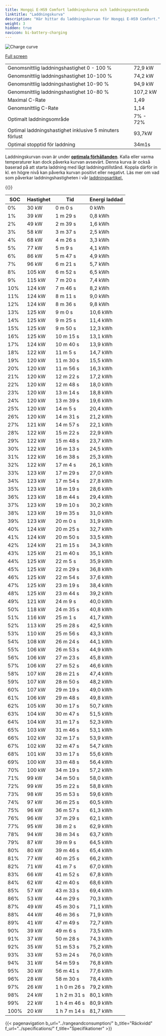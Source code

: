 ```yaml
---
title: Hongqi E-HS9 Comfort laddningskurva och laddningsprestanda
linktitle: "Laddningskurva"
description: "Här hittar du laddningskurvan för Hongqi E-HS9 Comfort."
weight: 3
hidden: true
navicon: bi-battery-charging
---
```

<!-- markdownlint-disable MD033 -->
<img src="/images/models/hongqi/e-hs9/e-hs9_comfort/chargingcurve.svg" alt="Charge curve" class="img-fluid">

[Full screen](/images/models/hongqi/e-hs9/e-hs9_comfort/chargingcurve.svg)


<table class="table table-striped border">
<tbody>
<tr>
<td>Genomsnittlig laddningshastighet 0 - 100 %</td><td>72,9 kW</td>
</tr>
<tr>
<td>Genomsnittlig laddningshastighet 10-100 %</td><td>74,2 kW</td>
</tr>
<tr>
<td>Genomsnittlig laddningshastighet 10-90 %</td><td>94,9 kW</td>
</tr>
<tr>
<td>Genomsnittlig laddningshastighet 10-80 %</td><td>107,2 kW</td>
</tr>
<tr>
<td>Maximal C-Rate</td><td>1,49</td>
</tr>
<tr>
<td>Genomsnittlig C-Rate</td><td>1,14</td>
</tr>
<tr>
<td>Optimalt laddningsområde</td><td>7% - 72%</td>
</tr>
<tr>
<td>Optimal laddningshastighet inklusive 5 minuters förlust</td><td>93,7kW</td>
</tr>
<tr>
<td>Optimal stopptid för laddning</td><td>34m1s</td>
</tr>
</tbody>
</table>


Laddningskurvan ovan är under **[optimala förhållanden](../../../../../technology/battery/charging/#temperatur)**. Kalla eller varma temperaturer kan dock påverka kurvan avsevärt. Denna kurva är också baserad på att starta laddning med lågt laddningstillstånd. Koppla därför in kl. en högre nivå kan påverka kurvan positivt eller negativt. Läs mer om vad som påverkar laddningshastigheten i vår [laddningsartikel.](../../../../../technology/battery/charging/)


{{<evkxdisplayaddarticle />}}
<table class="table table-striped border">
<thead>
<tr><th>SOC</th><th>Hastighet</th><th>Tid</th><th>Energi laddad</th></tr>
</thead>
<tbody>
<tr>
<td>0%</td><td>30 kW</td><td> 0 m 0 s </td><td>0 kWh </td>
</tr>
<tr>
<td>1%</td><td>39 kW</td><td> 1 m 29 s </td><td>0,8 kWh </td>
</tr>
<tr>
<td>2%</td><td>49 kW</td><td> 2 m 39 s </td><td>1,6 kWh </td>
</tr>
<tr>
<td>3%</td><td>58 kW</td><td> 3 m 37 s </td><td>2,5 kWh </td>
</tr>
<tr>
<td>4%</td><td>68 kW</td><td> 4 m 26 s </td><td>3,3 kWh </td>
</tr>
<tr>
<td>5%</td><td>77 kW</td><td> 5 m 9 s </td><td>4,1 kWh </td>
</tr>
<tr>
<td>6%</td><td>86 kW</td><td> 5 m 47 s </td><td>4,9 kWh </td>
</tr>
<tr>
<td>7%</td><td>96 kW</td><td> 6 m 21 s </td><td>5,7 kWh </td>
</tr>
<tr>
<td>8%</td><td>105 kW</td><td> 6 m 52 s </td><td>6,5 kWh </td>
</tr>
<tr>
<td>9%</td><td>115 kW</td><td> 7 m 20 s </td><td>7,4 kWh </td>
</tr>
<tr>
<td>10%</td><td>124 kW</td><td> 7 m 46 s </td><td>8,2 kWh </td>
</tr>
<tr>
<td>11%</td><td>124 kW</td><td> 8 m 11 s </td><td>9,0 kWh </td>
</tr>
<tr>
<td>12%</td><td>124 kW</td><td> 8 m 36 s </td><td>9,8 kWh </td>
</tr>
<tr>
<td>13%</td><td>125 kW</td><td> 9 m 0 s </td><td>10,6 kWh </td>
</tr>
<tr>
<td>14%</td><td>125 kW</td><td> 9 m 25 s </td><td>11,4 kWh </td>
</tr>
<tr>
<td>15%</td><td>125 kW</td><td> 9 m 50 s </td><td>12,3 kWh </td>
</tr>
<tr>
<td>16%</td><td>125 kW</td><td> 10 m 15 s </td><td>13,1 kWh </td>
</tr>
<tr>
<td>17%</td><td>124 kW</td><td> 10 m 40 s </td><td>13,9 kWh </td>
</tr>
<tr>
<td>18%</td><td>122 kW</td><td> 11 m 5 s </td><td>14,7 kWh </td>
</tr>
<tr>
<td>19%</td><td>120 kW</td><td> 11 m 30 s </td><td>15,5 kWh </td>
</tr>
<tr>
<td>20%</td><td>120 kW</td><td> 11 m 56 s </td><td>16,3 kWh </td>
</tr>
<tr>
<td>21%</td><td>120 kW</td><td> 12 m 22 s </td><td>17,2 kWh </td>
</tr>
<tr>
<td>22%</td><td>120 kW</td><td> 12 m 48 s </td><td>18,0 kWh </td>
</tr>
<tr>
<td>23%</td><td>120 kW</td><td> 13 m 14 s </td><td>18,8 kWh </td>
</tr>
<tr>
<td>24%</td><td>120 kW</td><td> 13 m 39 s </td><td>19,6 kWh </td>
</tr>
<tr>
<td>25%</td><td>120 kW</td><td> 14 m 5 s </td><td>20,4 kWh </td>
</tr>
<tr>
<td>26%</td><td>120 kW</td><td> 14 m 31 s </td><td>21,2 kWh </td>
</tr>
<tr>
<td>27%</td><td>121 kW</td><td> 14 m 57 s </td><td>22,1 kWh </td>
</tr>
<tr>
<td>28%</td><td>122 kW</td><td> 15 m 22 s </td><td>22,9 kWh </td>
</tr>
<tr>
<td>29%</td><td>122 kW</td><td> 15 m 48 s </td><td>23,7 kWh </td>
</tr>
<tr>
<td>30%</td><td>122 kW</td><td> 16 m 13 s </td><td>24,5 kWh </td>
</tr>
<tr>
<td>31%</td><td>122 kW</td><td> 16 m 38 s </td><td>25,3 kWh </td>
</tr>
<tr>
<td>32%</td><td>122 kW</td><td> 17 m 4 s </td><td>26,1 kWh </td>
</tr>
<tr>
<td>33%</td><td>123 kW</td><td> 17 m 29 s </td><td>27,0 kWh </td>
</tr>
<tr>
<td>34%</td><td>123 kW</td><td> 17 m 54 s </td><td>27,8 kWh </td>
</tr>
<tr>
<td>35%</td><td>123 kW</td><td> 18 m 19 s </td><td>28,6 kWh </td>
</tr>
<tr>
<td>36%</td><td>123 kW</td><td> 18 m 44 s </td><td>29,4 kWh </td>
</tr>
<tr>
<td>37%</td><td>123 kW</td><td> 19 m 10 s </td><td>30,2 kWh </td>
</tr>
<tr>
<td>38%</td><td>123 kW</td><td> 19 m 35 s </td><td>31,0 kWh </td>
</tr>
<tr>
<td>39%</td><td>123 kW</td><td> 20 m 0 s </td><td>31,9 kWh </td>
</tr>
<tr>
<td>40%</td><td>124 kW</td><td> 20 m 25 s </td><td>32,7 kWh </td>
</tr>
<tr>
<td>41%</td><td>124 kW</td><td> 20 m 50 s </td><td>33,5 kWh </td>
</tr>
<tr>
<td>42%</td><td>124 kW</td><td> 21 m 15 s </td><td>34,3 kWh </td>
</tr>
<tr>
<td>43%</td><td>125 kW</td><td> 21 m 40 s </td><td>35,1 kWh </td>
</tr>
<tr>
<td>44%</td><td>125 kW</td><td> 22 m 5 s </td><td>35,9 kWh </td>
</tr>
<tr>
<td>45%</td><td>125 kW</td><td> 22 m 29 s </td><td>36,8 kWh </td>
</tr>
<tr>
<td>46%</td><td>125 kW</td><td> 22 m 54 s </td><td>37,6 kWh </td>
</tr>
<tr>
<td>47%</td><td>125 kW</td><td> 23 m 19 s </td><td>38,4 kWh </td>
</tr>
<tr>
<td>48%</td><td>125 kW</td><td> 23 m 44 s </td><td>39,2 kWh </td>
</tr>
<tr>
<td>49%</td><td>121 kW</td><td> 24 m 9 s </td><td>40,0 kWh </td>
</tr>
<tr>
<td>50%</td><td>118 kW</td><td> 24 m 35 s </td><td>40,8 kWh </td>
</tr>
<tr>
<td>51%</td><td>116 kW</td><td> 25 m 1 s </td><td>41,7 kWh </td>
</tr>
<tr>
<td>52%</td><td>113 kW</td><td> 25 m 28 s </td><td>42,5 kWh </td>
</tr>
<tr>
<td>53%</td><td>110 kW</td><td> 25 m 56 s </td><td>43,3 kWh </td>
</tr>
<tr>
<td>54%</td><td>108 kW</td><td> 26 m 24 s </td><td>44,1 kWh </td>
</tr>
<tr>
<td>55%</td><td>106 kW</td><td> 26 m 53 s </td><td>44,9 kWh </td>
</tr>
<tr>
<td>56%</td><td>106 kW</td><td> 27 m 23 s </td><td>45,8 kWh </td>
</tr>
<tr>
<td>57%</td><td>106 kW</td><td> 27 m 52 s </td><td>46,6 kWh </td>
</tr>
<tr>
<td>58%</td><td>107 kW</td><td> 28 m 21 s </td><td>47,4 kWh </td>
</tr>
<tr>
<td>59%</td><td>107 kW</td><td> 28 m 50 s </td><td>48,2 kWh </td>
</tr>
<tr>
<td>60%</td><td>107 kW</td><td> 29 m 19 s </td><td>49,0 kWh </td>
</tr>
<tr>
<td>61%</td><td>106 kW</td><td> 29 m 48 s </td><td>49,8 kWh </td>
</tr>
<tr>
<td>62%</td><td>105 kW</td><td> 30 m 17 s </td><td>50,7 kWh </td>
</tr>
<tr>
<td>63%</td><td>104 kW</td><td> 30 m 47 s </td><td>51,5 kWh </td>
</tr>
<tr>
<td>64%</td><td>104 kW</td><td> 31 m 17 s </td><td>52,3 kWh </td>
</tr>
<tr>
<td>65%</td><td>103 kW</td><td> 31 m 46 s </td><td>53,1 kWh </td>
</tr>
<tr>
<td>66%</td><td>102 kW</td><td> 32 m 17 s </td><td>53,9 kWh </td>
</tr>
<tr>
<td>67%</td><td>102 kW</td><td> 32 m 47 s </td><td>54,7 kWh </td>
</tr>
<tr>
<td>68%</td><td>101 kW</td><td> 33 m 17 s </td><td>55,6 kWh </td>
</tr>
<tr>
<td>69%</td><td>100 kW</td><td> 33 m 48 s </td><td>56,4 kWh </td>
</tr>
<tr>
<td>70%</td><td>100 kW</td><td> 34 m 19 s </td><td>57,2 kWh </td>
</tr>
<tr>
<td>71%</td><td>99 kW</td><td> 34 m 50 s </td><td>58,0 kWh </td>
</tr>
<tr>
<td>72%</td><td>99 kW</td><td> 35 m 22 s </td><td>58,8 kWh </td>
</tr>
<tr>
<td>73%</td><td>98 kW</td><td> 35 m 53 s </td><td>59,6 kWh </td>
</tr>
<tr>
<td>74%</td><td>97 kW</td><td> 36 m 25 s </td><td>60,5 kWh </td>
</tr>
<tr>
<td>75%</td><td>96 kW</td><td> 36 m 57 s </td><td>61,3 kWh </td>
</tr>
<tr>
<td>76%</td><td>96 kW</td><td> 37 m 29 s </td><td>62,1 kWh </td>
</tr>
<tr>
<td>77%</td><td>95 kW</td><td> 38 m 2 s </td><td>62,9 kWh </td>
</tr>
<tr>
<td>78%</td><td>94 kW</td><td> 38 m 34 s </td><td>63,7 kWh </td>
</tr>
<tr>
<td>79%</td><td>87 kW</td><td> 39 m 9 s </td><td>64,5 kWh </td>
</tr>
<tr>
<td>80%</td><td>80 kW</td><td> 39 m 46 s </td><td>65,4 kWh </td>
</tr>
<tr>
<td>81%</td><td>77 kW</td><td> 40 m 25 s </td><td>66,2 kWh </td>
</tr>
<tr>
<td>82%</td><td>71 kW</td><td> 41 m 7 s </td><td>67,0 kWh </td>
</tr>
<tr>
<td>83%</td><td>66 kW</td><td> 41 m 52 s </td><td>67,8 kWh </td>
</tr>
<tr>
<td>84%</td><td>62 kW</td><td> 42 m 40 s </td><td>68,6 kWh </td>
</tr>
<tr>
<td>85%</td><td>57 kW</td><td> 43 m 33 s </td><td>69,4 kWh </td>
</tr>
<tr>
<td>86%</td><td>53 kW</td><td> 44 m 29 s </td><td>70,3 kWh </td>
</tr>
<tr>
<td>87%</td><td>49 kW</td><td> 45 m 30 s </td><td>71,1 kWh </td>
</tr>
<tr>
<td>88%</td><td>44 kW</td><td> 46 m 36 s </td><td>71,9 kWh </td>
</tr>
<tr>
<td>89%</td><td>41 kW</td><td> 47 m 49 s </td><td>72,7 kWh </td>
</tr>
<tr>
<td>90%</td><td>39 kW</td><td> 49 m 6 s </td><td>73,5 kWh </td>
</tr>
<tr>
<td>91%</td><td>37 kW</td><td> 50 m 28 s </td><td>74,3 kWh </td>
</tr>
<tr>
<td>92%</td><td>35 kW</td><td> 51 m 53 s </td><td>75,2 kWh </td>
</tr>
<tr>
<td>93%</td><td>33 kW</td><td> 53 m 24 s </td><td>76,0 kWh </td>
</tr>
<tr>
<td>94%</td><td>31 kW</td><td> 54 m 59 s </td><td>76,8 kWh </td>
</tr>
<tr>
<td>95%</td><td>30 kW</td><td> 56 m 41 s </td><td>77,6 kWh </td>
</tr>
<tr>
<td>96%</td><td>28 kW</td><td> 58 m 30 s </td><td>78,4 kWh </td>
</tr>
<tr>
<td>97%</td><td>26 kW</td><td>1 h 0 m 26 s </td><td>79,2 kWh </td>
</tr>
<tr>
<td>98%</td><td>24 kW</td><td>1 h 2 m 31 s </td><td>80,1 kWh </td>
</tr>
<tr>
<td>99%</td><td>22 kW</td><td>1 h 4 m 46 s </td><td>80,9 kWh </td>
</tr>
<tr>
<td>100%</td><td>20 kW</td><td>1 h 7 m 14 s </td><td>81,7 kWh </td>
</tr>
</tbody>
</table>


{{< pagenavigation b_url="../rangeandconsumption/" b_title="Räckvidd" f_url="../specifications/" f_title="Specifikationer" >}}
